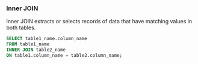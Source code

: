 ### Inner JOIN

Inner JOIN extracts or selects records of data that have matching values in both tables.


```sql
SELECT table1_name.column_name
FROM table1_name
INNER JOIN table2_name
ON table1.column_name = table2.column_name;
```

